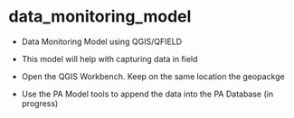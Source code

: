 # data_monitoring_model

- Data Monitoring Model using QGIS/QFIELD

- This model will help with capturing data in field

- Open the QGIS Workbench. Keep on the same location the geopackge

- Use the PA Model tools to append the data into the PA Database (in progress)

